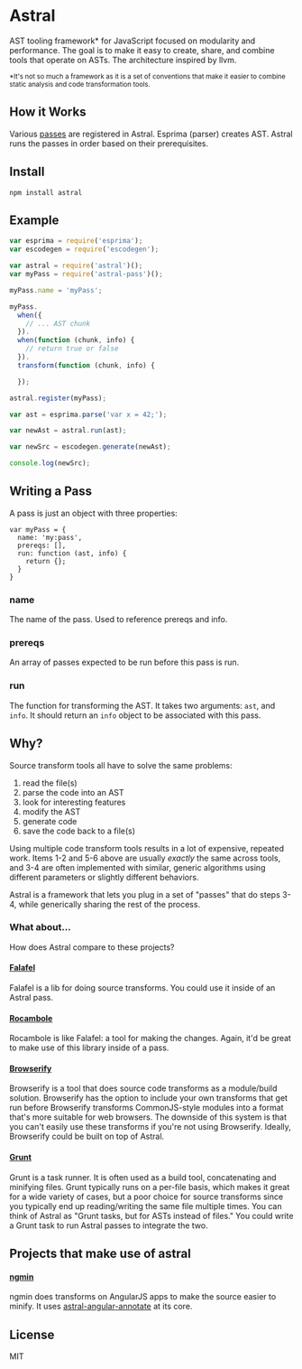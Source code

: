 # Astral

AST tooling framework* for JavaScript focused on modularity and performance.
The goal is to make it easy to create, share, and combine tools that operate on ASTs.
The architecture inspired by llvm.

<small>*It's not so much a framework as it is a set of conventions that make it easier to combine static analysis and code transformation tools.</small>

## How it Works

Various [passes](https://github.com/btford/astral-pass) are registered in Astral.
Esprima (parser) creates AST.
Astral runs the passes in order based on their prerequisites.

## Install

`npm install astral`

## Example

```javascript
var esprima = require('esprima');
var escodegen = require('escodegen');

var astral = require('astral')();
var myPass = require('astral-pass')();

myPass.name = 'myPass';

myPass.
  when({
    // ... AST chunk
  }).
  when(function (chunk, info) {
    // return true or false
  }).
  transform(function (chunk, info) {

  });

astral.register(myPass);

var ast = esprima.parse('var x = 42;');

var newAst = astral.run(ast);

var newSrc = escodegen.generate(newAst);

console.log(newSrc);
```

## Writing a Pass

A pass is just an object with three properties:

```
var myPass = {
  name: 'my:pass',
  prereqs: [],
  run: function (ast, info) {
    return {};
  }
}
```

### name
The name of the pass. Used to reference prereqs and info.

### prereqs
An array of passes expected to be run before this pass is run.

### run
The function for transforming the AST. It takes two arguments: `ast`, and `info`. It should return an `info` object to be associated with this pass.

## Why?

Source transform tools all have to solve the same problems:

1. read the file(s)
2. parse the code into an AST
3. look for interesting features
4. modify the AST
5. generate code
6. save the code back to a file(s)

Using multiple code transform tools results in a lot of expensive, repeated work.
Items 1-2 and 5-6 above are usually *exactly* the same across tools,
and 3-4 are often implemented with similar, generic algorithms using different parameters or slightly different behaviors.

Astral is a framework that lets you plug in a set of "passes" that do steps 3-4,
while generically sharing the rest of the process.

### What about...
How does Astral compare to these projects?

#### [Falafel](https://github.com/substack/node-falafel)
Falafel is a lib for doing source transforms.
You could use it inside of an Astral pass.

#### [Rocambole](https://github.com/millermedeiros/rocambole/)
Rocambole is like Falafel: a tool for making the changes.
Again, it'd be great to make use of this library inside of a pass.

#### [Browserify](https://github.com/substack/node-browserify)
Browserify is a tool that does source code transforms as a module/build solution.
Browserify has the option to include your own transforms that get run before Browserify transforms CommonJS-style modules into a format that's more suitable for web browsers.
The downside of this system is that you can't easily use these transforms if you're not using Browserify.
Ideally, Browserify could be built on top of Astral.

#### [Grunt](http://gruntjs.com/)
Grunt is a task runner.
It is often used as a build tool, concatenating and minifying files.
Grunt typically runs on a per-file basis, which makes it great for a wide variety of cases, but a poor choice for source transforms since you typically end up reading/writing the same file multiple times.
You can think of Astral as "Grunt tasks, but for ASTs instead of files."
You could write a Grunt task to run Astral passes to integrate the two.

## Projects that make use of astral

#### [ngmin](https://github.com/btford/ngmin)
ngmin does transforms on AngularJS apps to make the source easier to minify.
It uses [astral-angular-annotate](https://github.com/btford/astral-angular-annotate) at its
core.

## License
MIT
